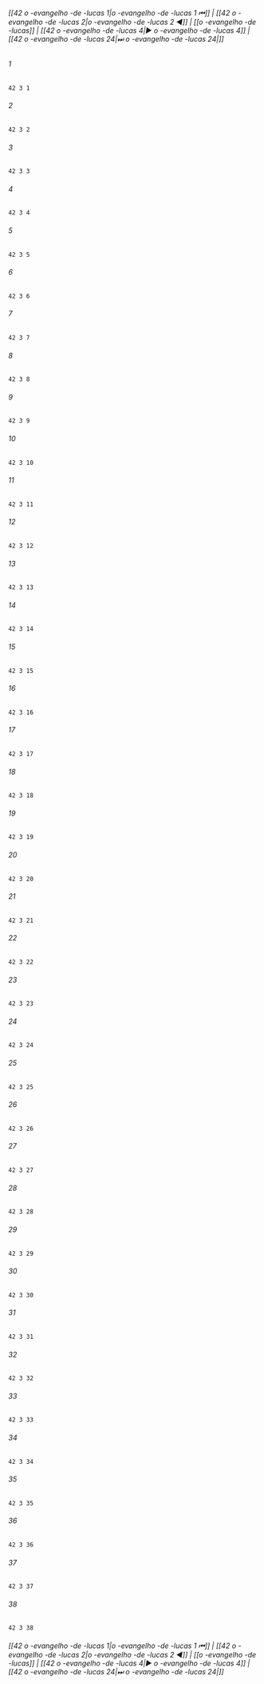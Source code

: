 
###### [[42 o -evangelho -de -lucas 1|o -evangelho -de -lucas 1 ⏮]] | [[42 o -evangelho -de -lucas 2|o -evangelho -de -lucas 2 ◀]] | [[o -evangelho -de -lucas]] | [[42 o -evangelho -de -lucas 4|▶ o -evangelho -de -lucas 4]] | [[42 o -evangelho -de -lucas 24|⏭ o -evangelho -de -lucas 24|]]

###### 1
``` verse
42 3 1 
```
###### 2
``` verse
42 3 2 
```
###### 3
``` verse
42 3 3 
```
###### 4
``` verse
42 3 4 
```
###### 5
``` verse
42 3 5 
```
###### 6
``` verse
42 3 6 
```
###### 7
``` verse
42 3 7 
```
###### 8
``` verse
42 3 8 
```
###### 9
``` verse
42 3 9 
```
###### 10
``` verse
42 3 10 
```
###### 11
``` verse
42 3 11 
```
###### 12
``` verse
42 3 12 
```
###### 13
``` verse
42 3 13 
```
###### 14
``` verse
42 3 14 
```
###### 15
``` verse
42 3 15 
```
###### 16
``` verse
42 3 16 
```
###### 17
``` verse
42 3 17 
```
###### 18
``` verse
42 3 18 
```
###### 19
``` verse
42 3 19 
```
###### 20
``` verse
42 3 20 
```
###### 21
``` verse
42 3 21 
```
###### 22
``` verse
42 3 22 
```
###### 23
``` verse
42 3 23 
```
###### 24
``` verse
42 3 24 
```
###### 25
``` verse
42 3 25 
```
###### 26
``` verse
42 3 26 
```
###### 27
``` verse
42 3 27 
```
###### 28
``` verse
42 3 28 
```
###### 29
``` verse
42 3 29 
```
###### 30
``` verse
42 3 30 
```
###### 31
``` verse
42 3 31 
```
###### 32
``` verse
42 3 32 
```
###### 33
``` verse
42 3 33 
```
###### 34
``` verse
42 3 34 
```
###### 35
``` verse
42 3 35 
```
###### 36
``` verse
42 3 36 
```
###### 37
``` verse
42 3 37 
```
###### 38
``` verse
42 3 38 
```

###### [[42 o -evangelho -de -lucas 1|o -evangelho -de -lucas 1 ⏮]] | [[42 o -evangelho -de -lucas 2|o -evangelho -de -lucas 2 ◀]] | [[o -evangelho -de -lucas]] | [[42 o -evangelho -de -lucas 4|▶ o -evangelho -de -lucas 4]] | [[42 o -evangelho -de -lucas 24|⏭ o -evangelho -de -lucas 24|]]

